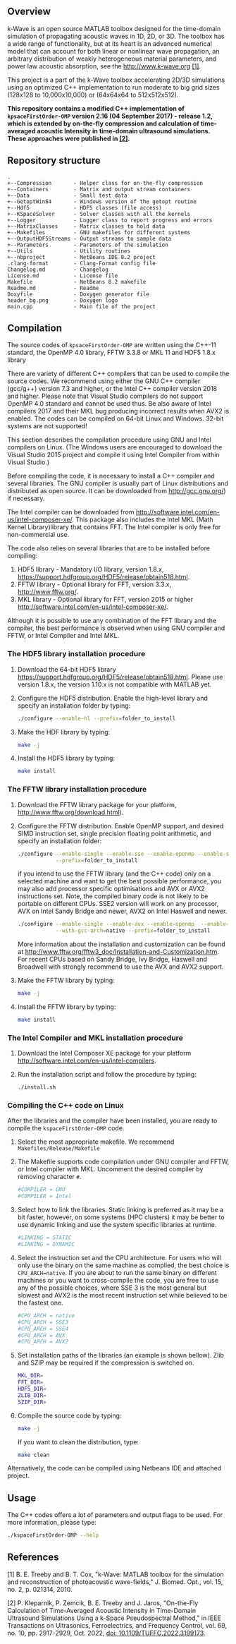 ## Overview

k-Wave is an open source MATLAB toolbox designed for the time-domain simulation
of propagating acoustic waves in 1D, 2D, or 3D. The toolbox has a wide range of 
functionality, but at its heart is an advanced numerical model that can account 
for both linear or nonlinear wave propagation, an arbitrary distribution of 
weakly heterogeneous material parameters, and power law acoustic  absorption, 
see the http://www.k-wave.org [[1]](#1).

This project is a part of the k-Wave toolbox accelerating 2D/3D simulations 
using an optimized C++ implementation to run moderate to big grid sizes (128x128
to 10,000x10,000) or (64x64x64 to 512x512x512).

**This repository contains a modified C++ implementation of `kpsaceFirstOrder-OMP` 
version 2.16 (04 September 2017) - release 1.2, which is extended by on-the-fly 
compression and calculation of time-averaged acoustic Intensity in time-domain 
ultrasound simulations. These approaches were published in [[2]](#2).**

## Repository structure

    .
    +--Compression       - Helper class for on-the-fly compression
    +--Containers        - Matrix and output stream containers
    +--Data              - Small test data
    +--GetoptWin64       - Windows version of the getopt routine
    +--Hdf5              - HDF5 classes (file access)
    +--KSpaceSolver      - Solver classes with all the kernels
    +--Logger            - Logger class to report progress and errors
    +--MatrixClasses     - Matrix classes to hold data
    +--Makefiles         - GNU makefiles for different systems
    +--OutputHDF5Streams - Output streams to sample data
    +--Parameters        - Parameters of the simulation
    +--Utils             - Utility routines
    +--nbproject         - NetBeans IDE 8.2 project
    .clang-format        - Clang-Format config file
    Changelog.md         - Changelog
    License.md           - License file
    Makefile             - NetBeans 8.2 makefile
    Readme.md            - Readme
    Doxyfile             - Doxygen generator file
    header_bg.png        - Doxygen logo
    main.cpp             - Main file of the project

## Compilation

The source codes of `kpsaceFirstOrder-OMP` are written using the C++-11 
standard, the OpenMP 4.0 library, FFTW 3.3.8 or MKL 11 and HDF5 1.8.x library

There are variety of different C++ compilers that can be used to compile the 
source codes. We recommend using either the GNU C++ compiler (gcc/g++) version 
7.3 and higher, or the Intel C++ compiler version 2018 and higher. Please note
that Visual Studio compilers do not support OpenMP 4.0 standard and cannot be 
used thus. Be also aware of Intel compilers 2017 and their MKL bug producing 
incorrect results when AVX2 is enabled. The codes can be compiled on 64-bit 
Linux and Windows.  32-bit systems are not supported!

This section describes the compilation procedure using GNU and Intel compilers 
on Linux.  (The Windows users are encouraged to download the Visual Studio 2015 
project and compile it using Intel Compiler from within Visual Studio.)

Before compiling the code, it is necessary to install a C++ compiler and several
libraries.  The GNU compiler is usually part of Linux distributions and 
distributed as open source.  It can be downloaded from http://gcc.gnu.org/) 
if necessary.

The Intel compiler can be downloaded from 
http://software.intel.com/en-us/intel-composer-xe/. This package also includes 
the Intel MKL (Math Kernel Library)library that contains FFT. The Intel compiler
is only free for non-commercial use.

The code also relies on several libraries that are to be installed before 
compiling:

 1. HDF5 library - Mandatory I/O library, version 1.8.x, 
         https://support.hdfgroup.org/HDF5/release/obtain518.html.
 1. FFTW library - Optional library for FFT, version 3.3.x,
         http://www.fftw.org/.
 1. MKL library  - Optional library for FFT, version 2015 or higher
         http://software.intel.com/en-us/intel-composer-xe/.

Although it is possible to use any combination of the FFT library and the 
compiler, the best performance is observed when using GNU compiler and FFTW, 
or Intel Compiler and Intel MKL.

### The HDF5 library installation procedure

 1. Download the 64-bit HDF5 library 
 https://support.hdfgroup.org/HDF5/release/obtain518.html. Please use version 
 1.8.x, the version 1.10.x is not compatible with MATLAB yet.
  
 2. Configure the HDF5 distribution. Enable the high-level library and specify 
 an installation folder by typing:
    ```bash
    ./configure --enable-hl --prefix=folder_to_install
    ```
 3. Make the HDF library by typing:
    ```bash
    make -j
    ```
 4. Install the HDF5 library by typing:
    ```bash
    make install


### The FFTW library installation procedure

 1. Download the FFTW library package for your platform, 
    http://www.fftw.org/download.html).

 2. Configure the FFTW distribution. Enable OpenMP support, and desired SIMD 
    instruction set, single precision floating point arithmetic, and specify an
    installation folder:
    ```bash
    ./configure --enable-single --enable-sse --enable-openmp --enable-shared \
                --prefix=folder_to_install
    ```

    if you intend to use the FFTW library (and the C++ code) only on a selected 
    machine and want to get the best possible performance, you may also add 
    processor specific optimisations and AVX or AVX2 instructions set. Note,
    the compiled binary code is not likely to be portable on different CPUs. 
    SSE2 version will work on any processor, AVX on Intel Sandy Bridge and 
    newer, AVX2 on Intel Haswell and newer. 
    ```bash
    ./configure --enable-single --enable-avx --enable-openmp  --enable-shared \
                --with-gcc-arch=native --prefix=folder_to_install
    ```
   
    More information about the installation and customization can be found at 
    http://www.fftw.org/fftw3_doc/Installation-and-Customization.htm. 
    For recent CPUs based on Sandy Bridge, Ivy Bridge, Haswell and Broadwell with
    strongly recommend to use the AVX and AVX2 support.

 3. Make the FFTW library by typing:
    ```bash
    make -j
    ```
 4. Install the FFTW library by typing:
    ```bash
    make install
    ````


### The Intel Compiler and MKL installation procedure

 1. Download  the Intel Composer XE package for your platform 
    http://software.intel.com/en-us/intel-compilers.
 
 2. Run the installation script and follow the procedure by typing:
    ```bash
    ./install.sh
    ```

### Compiling the C++ code on Linux

After the libraries and the compiler have been installed, you are ready to 
compile the `kspaceFirstOrder-OMP` code.

 1. Select the most appropriate makefile. 
    We recommend `Makefiles/Release/Makefile`
     
 2. The Makefile supports code compilation under GNU compiler and FFTW, or Intel
    compiler with MKL. Uncomment the desired compiler by removing character `#`.
    ```bash
    #COMPILER = GNU
    #COMPILER = Intel
    ```
 
 3. Select how to link the libraries. Static linking is preferred as it may be 
    a bit faster, however, on some systems (HPC clusters) it may be better to 
    use dynamic linking and use the system specific libraries at runtime.
    ```bash
    #LINKING = STATIC
    #LINKING = DYNAMIC
    ```	

 4. Select the instruction set and the CPU architecture.
    For users who will only use the binary on the same machine as compiled, 
    the best choice is `CPU_ARCH=native`. If you are about to run the same 
    binary on different machines or you want to cross-compile the code, you are 
    free to use any of the possible choices, where SSE 3 is the most general but
    slowest and AVX2 is the most recent instruction set while believed to be the
    fastest one.
    ```bash
    #CPU_ARCH = native
    #CPU_ARCH = SSE3
    #CPU_ARCH = SSE4
    #CPU_ARCH = AVX
    #CPU_ARCH = AVX2
    ```	
 5. Set installation paths of the libraries (an example is shown bellow). Zlib 
    and SZIP may be required if the compression is switched on.
    ```bash
    MKL_DIR=
    FFT_DIR=
    HDF5_DIR=
    ZLIB_DIR=
    SZIP_DIR=
    ```	
 6. Compile the source code by typing:
    ```bash
    make -j
    ```
    If you want to clean the distribution, type:
    ```bash
    make clean
    ```
 
Alternatively, the code can be compiled using Netbeans IDE and attached project.

## Usage

The C++ codes offers a lot of parameters and output flags to be used. For more 
information, please type:

```bash
./kspaceFirstOrder-OMP --help
```

## References

<a id="1">[1]</a> 
B. E. Treeby and B. T. Cox, "k-Wave: MATLAB toolbox for the simulation and 
reconstruction of photoacoustic wave-fields," J. Biomed. Opt., vol. 15, no. 2, 
p. 021314, 2010.

<a id="2">[2]</a> 
P. Kleparnik, P. Zemcik, B. E. Treeby and J. Jaros, "On-the-Fly Calculation of 
Time-Averaged Acoustic Intensity in Time-Domain Ultrasound Simulations Using 
a k-Space Pseudospectral Method," in IEEE Transactions on Ultrasonics, 
Ferroelectrics, and Frequency Control, vol. 69, no. 10, pp. 2917-2929, Oct. 2022, 
[doi: 10.1109/TUFFC.2022.3199173](https://doi.org/10.1109/TUFFC.2022.3199173).
